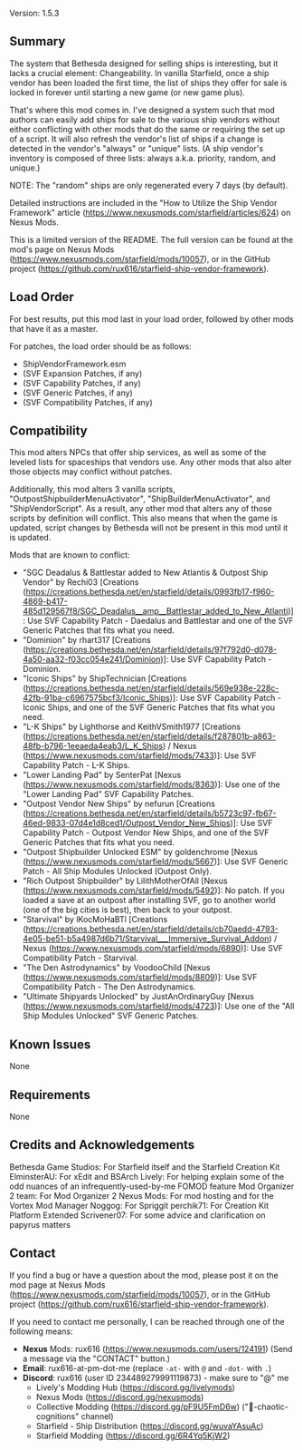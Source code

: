 Version: 1.5.3

Summary
-----
The system that Bethesda designed for selling ships is interesting, but it lacks a crucial element: Changeability. In vanilla Starfield, once a ship vendor has been loaded the first time, the list of ships they offer for sale is locked in forever until starting a new game (or new game plus).

That's where this mod comes in. I've designed a system such that mod authors can easily add ships for sale to the various ship vendors without either conflicting with other mods that do the same or requiring the set up of a script. It will also refresh the vendor's list of ships if a change is detected in the vendor's "always" or "unique" lists. (A ship vendor's inventory is composed of three lists: always a.k.a. priority, random, and unique.)

NOTE: The "random" ships are only regenerated every 7 days (by default).

Detailed instructions are included in the "How to Utilize the Ship Vendor Framework" article (https://www.nexusmods.com/starfield/articles/624) on Nexus Mods.

This is a limited version of the README. The full version can be found at the mod's page on Nexus Mods (https://www.nexusmods.com/starfield/mods/10057), or in the GitHub project (https://github.com/rux616/starfield-ship-vendor-framework).

Load Order
-----
For best results, put this mod last in your load order, followed by other mods that have it as a master.

For patches, the load order should be as follows:
- ShipVendorFramework.esm
- (SVF Expansion Patches, if any)
- (SVF Capability Patches, if any)
- (SVF Generic Patches, if any)
- (SVF Compatibility Patches, if any)

Compatibility
-----
This mod alters NPCs that offer ship services, as well as some of the leveled lists for spaceships that vendors use. Any other mods that also alter those objects may conflict without patches.

Additionally, this mod alters 3 vanilla scripts, "OutpostShipbuilderMenuActivator", "ShipBuilderMenuActivator", and "ShipVendorScript". As a result, any other mod that alters any of those scripts by definition will conflict. This also means that when the game is updated, script changes by Bethesda will not be present in this mod until it is updated.

Mods that are known to conflict:
- "SGC Deadalus & Battlestar added to New Atlantis & Outpost Ship Vendor" by Rechi03 [Creations (https://creations.bethesda.net/en/starfield/details/0993fb17-f960-4869-b417-485d129567f8/SGC_Deadalus__amp__Battlestar_added_to_New_Atlanti)]: Use SVF Capability Patch - Daedalus and Battlestar and one of the SVF Generic Patches that fits what you need.
- "Dominion" by rhart317 [Creations (https://creations.bethesda.net/en/starfield/details/97f792d0-d078-4a50-aa32-f03cc054e241/Dominion)]: Use SVF Capability Patch - Dominion.
- "Iconic Ships" by ShipTechnician [Creations (https://creations.bethesda.net/en/starfield/details/569e938e-228c-42fb-91ba-c6967575bcf3/Iconic_Ships)]: Use SVF Capability Patch - Iconic Ships, and one of the SVF Generic Patches that fits what you need.
- "L-K Ships" by Lighthorse and KeithVSmith1977 [Creations (https://creations.bethesda.net/en/starfield/details/f287801b-a863-48fb-b796-1eeaeda4eab3/L_K_Ships) / Nexus (https://www.nexusmods.com/starfield/mods/7433)]: Use SVF Capability Patch - L-K Ships.
- "Lower Landing Pad" by SenterPat [Nexus (https://www.nexusmods.com/starfield/mods/8363)]: Use one of the "Lower Landing Pad" SVF Capability Patches.
- "Outpost Vendor New Ships" by nefurun [Creations (https://creations.bethesda.net/en/starfield/details/b5723c97-fb67-46ed-9833-07d4e1d8ced1/Outpost_Vendor_New_Ships)]: Use SVF Capability Patch - Outpost Vendor New Ships, and one of the SVF Generic Patches that fits what you need.
- "Outpost Shipbuilder Unlocked ESM" by goldenchrome [Nexus (https://www.nexusmods.com/starfield/mods/5667)]: Use SVF Generic Patch - All Ship Modules Unlocked (Outpost Only).
- "Rich Outpost Shipbuilder" by LilithMotherOfAll [Nexus (https://www.nexusmods.com/starfield/mods/5492)]: No patch. If you loaded a save at an outpost after installing SVF, go to another world (one of the big cities is best), then back to your outpost.
- "Starvival" by lKocMoHaBTl [Creations (https://creations.bethesda.net/en/starfield/details/cb70aedd-4793-4e05-be51-b5a4987d6b71/Starvival___Immersive_Survival_Addon) / Nexus (https://www.nexusmods.com/starfield/mods/6890)]: Use SVF Compatibility Patch - Starvival.
- "The Den Astrodynamics" by VoodooChild [Nexus (https://www.nexusmods.com/starfield/mods/8809)]: Use SVF Compatibility Patch - The Den Astrodynamics.
- "Ultimate Shipyards Unlocked" by JustAnOrdinaryGuy [Nexus (https://www.nexusmods.com/starfield/mods/4723)]: Use one of the "All Ship Modules Unlocked" SVF Generic Patches.

Known Issues
-----
None

Requirements
-----
None


Credits and Acknowledgements
-----
Bethesda Game Studios: For Starfield itself and the Starfield Creation Kit
ElminsterAU: For xEdit and BSArch
Lively: For helping explain some of the odd nuances of an infrequently-used-by-me FOMOD feature
Mod Organizer 2 team: For Mod Organizer 2
Nexus Mods: For mod hosting and for the Vortex Mod Manager
Noggog: For Spriggit
perchik71: For Creation Kit Platform Extended
Scrivener07: For some advice and clarification on papyrus matters


Contact
-----
If you find a bug or have a question about the mod, please post it on the mod page at Nexus Mods (https://www.nexusmods.com/starfield/mods/10057), or in the GitHub project (https://github.com/rux616/starfield-ship-vendor-framework).

If you need to contact me personally, I can be reached through one of the following means:
- **Nexus** Mods: rux616 (https://www.nexusmods.com/users/124191) (Send a message via the "CONTACT" button.)
- **Email**: rux616-at-pm-dot-me (replace `-at-` with `@` and `-dot-` with `.`)
- **Discord**: rux616 (user ID 234489279991119873) - make sure to "@" me
    - Lively's Modding Hub (https://discord.gg/livelymods)
    - Nexus Mods (https://discord.gg/nexusmods)
    - Collective Modding (https://discord.gg/pF9U5FmD6w) ("🔧-chaotic-cognitions" channel)
    - Starfield - Ship Distribution (https://discord.gg/wuvaYAsuAc)
    - Starfield Modding (https://discord.gg/6R4Yq5KjW2)
